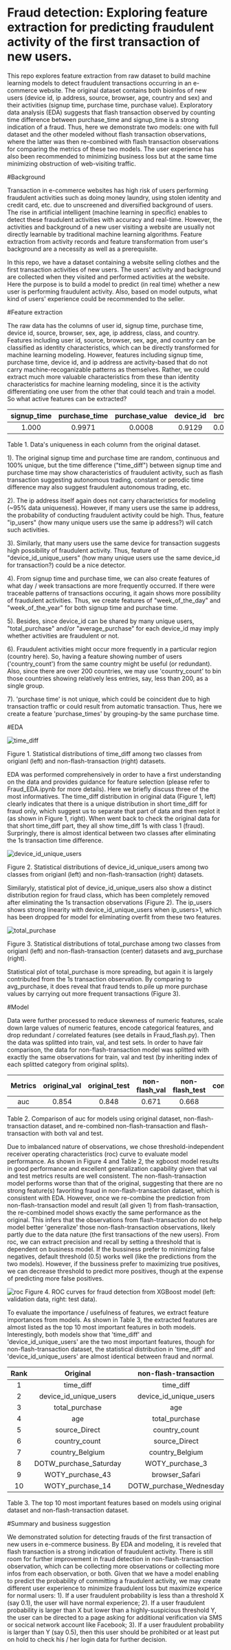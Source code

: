 # Fraud detection: Exploring feature extraction for predicting fraudulent activity of the first transaction of new users.

This repo explores feature extraction from raw dataset to build machine learning models to detect fraudulent transactions occurring in an e-commerce website. The original dataset contains both bioinfos of new users (device id, ip address, source, browser, age, country and sex) and their activities (signup time, purchase time, purchase value). Exploratory data analysis (EDA) suggests that flash transaction observed by counting time difference between purchase_time and signup_time is a strong indication of a fraud. Thus, here we demonstrate two models: one with full dataset and the other modeled without flash transaction observations, where the latter was then re-combined with flash transaction observations for comparing the metrics of these two models. The user experience has also been recommended to minimizing business loss but at the same time minimizing obstruction of web-visiting traffic. 

#Background
  
  Transaction in e-commerce websites has high risk of users performing fraudulent activities such as doing money laundry, using stolen identity and credit card, etc. due to unscreened and diversified background of users. The rise in artificial intelligent (machine learning in specific) enables to detect these fraudulent activities with accuracy and real-time. However, the activities and background of a new user visiting a website are usually not directly learnable by traditional machine learning algorithms. Feature extraction from activity records and feature transformation from user's background are a necessity as well as a prerequisite.
    
   In this repo, we have a dataset containing a website selling clothes and the first transaction activities of new users. The users' activity and background are collected when they visited and performed activities at the website. Here the purpose is to build a model to predict (in real time) whether a new user is performing fraudulent activity. Also, based on model outputs, what kind of users' experience could be recommended to the seller.

#Feature extraction

  The raw data has the columns of user id, signup time, purchase time, device id, source, browser, sex, age, ip address, class, and country. Features including user id, source, browser, sex, age, and country can be classified as identity characteristics, which can be directly transformed for machine learning modeling. However, features including signup time, purchase time, device id, and ip address are activity-based that do not carry machine-recoganizable patterns as themselves. Rather, we could extract much more valuable characteristics from these than identity characteristics for machine learning modeling, since it is the activity differentiating one user from the other that could teach and train a model. So what active features can be extracted?
  
  |signup_time|purchase_time|purchase_value|device_id|browser|age|ip_address|country|
  |:---:|:---:|:---:|:---:|:---:|:---:|:---:|:---:|
  |1.000|0.9971|0.0008|0.9129|0.00003|0.00038|0.9497|0.00119|  
  
Table 1. Data's uniqueness in each column from the original dataset. 
  
  1). The original signup time and purchase time are random, continuous and 100% unique, but the time difference ("time_diff") between signup time and purchase time may show characteristics of fraudulent activity, such as flash transaction suggesting autonomous trading, constant or perodic time difference may also suggest fraudulent autonomous trading, etc.
  
  2). The ip address itself again does not carry characteristics for modeling (~95% data uniqueness). However, if many users use the same ip address, the probability of conducting fraudulent activity could be high. Thus, feature "ip_users" (how many unique users use the same ip address?) will catch such activities.
  
  3). Similarly, that many users use the same device for transaction suggests high possibility of fraudulent activity. Thus, feature of "device_id_unique_users" (how many unique users use the same device_id for transaction?) could be a nice detector.
  
  4). From signup time and purchase time, we can also create features of what day / week transactions are more frequently occurred. If there were traceable patterns of transactions occuring, it again shows more possibility of fraudulent activities. Thus, we create features of "week_of_the_day" and "week_of_the_year" for both signup time and purchase time.
  
  5). Besides, since device_id can be shared by many unique users, "total_purchase" and/or "average_purchase" for each device_id may imply whether activities are fraudulent or not.
  
  6). Fraudulent activities might occur more frequently in a particular region (country here). So, having a feature showing number of users ('country_count') from the same country might be useful (or redundant). Also, since there are over 200 countries, we may use 'country_count' to bin those countries showing relatively less entries, say, less than 200, as a single group.
  
  7). 'purchase time' is not unique, which could be coincident due to high transaction traffic or could result from automatic transaction. Thus, here we create a feature 'purchase_times' by grouping-by the same purchase time.
  
#EDA

![time_diff](https://user-images.githubusercontent.com/34787111/51810209-4fefe180-225b-11e9-818a-9aee7a080cbc.png)

Figure 1. Statistical distributions of time_diff among two classes from origianl (left) and non-flash-transaction (right) datasets.

 EDA was performed comprehensively in order to have a first understanding on the data and provides guidance for feature selection (please refer to Fraud_EDA.ipynb for more details). Here we briefly discuss three of the most informatives. The time_diff distribution in original data (Figure 1, left) clearly indicates that there is a unique distribution in short time_diff for fraud only, which suggest us to separate that part of data and then replot it (as shown in Figure 1, right). When went back to check the original data for that short time_diff part, they all show time_diff 1s with class 1 (fraud). Surpringly, there is almost identical between two classes after eliminating the 1s transaction time difference.
 
 ![device_id_unique_users](https://user-images.githubusercontent.com/34787111/51810212-52ead200-225b-11e9-854c-8f8073f9cfc0.png)

Figure 2. Statistical distributions of device_id_unique_users among two classes from origianl (left) and non-flash-transaction (right) datasets.

   Similaryly, statistical plot of device_id_unique_users also show a distinct distribution region for fraud class, which has been completely removed after eliminating the 1s transaction observations (Figure 2). The ip_users shows strong linearity with device_id_unique_users when ip_users>1, which has been dropped for model for eliminating overfit from these two features.
   
![total_purchase](https://user-images.githubusercontent.com/34787111/51810216-554d2c00-225b-11e9-8378-5fc3446550b2.png)

Figure 3. Statistical distributions of total_purchase among two classes from origianl (left) and non-flash-transaction (center) datasets and avg_purchase (right).

   Statistical plot of total_purchase is more spreading, but again it is largely contributed from the 1s transaction observation. By comparing to avg_purchase, it does reveal that fraud tends to.pile up more purchase values by carrying out more frequent transactions (Figure 3).

#Model

  Data were further processed to reduce skewness of numeric features, scale down large values of numeric features, encode categorical features, and drop redundant / correlated features (see details in Fraud_flash.py). Then the data was splitted into train, val, and test sets. In order to have fair comparison, the data for non-flash-transaction model was splitted with exactly the same observations for train, val and test (by inheriting index of each splitted category from original splits).
  
|Metrics|original_val|original_test|non-flash_val|non-flash_test|combined_val|combined_test|
|:---:|:---:|:---:|:---:|:---:|:---:|:---:|
|auc|0.854|0.848|0.671|0.668|0.854|0.847|

Table 2. Comparison of auc for models using original dataset, non-flash-transaction dataset, and re-combined non-flash-transaction and flash-transaction with both val and test.  

  Due to imbalanced nature of observations, we chose threshold-independent receiver operating characteristics (roc) curve to evaluate model performance. As shown in Figure 4 and Table 2, the xgboost model results in good performance and excellent generalization capability given that val and test metrics results are well consistent. The non-flash-transaction model performs worse than that of the original, suggesting that there are no strong feature(s) favoriting fraud in non-flash-transaction dataset, which is consistent with EDA. However, once we re-combine the prediction from non-flash-transaction model and result (all given 1) from flash-transaction, the re-combined model shows exactly the same performance as the original. This infers that the observations from flash-transaction do not help model better 'generalize' those non-flash-transaction observations, likely partly due to the data nature (the first transactions of the new users). From roc, we can extract precision and recall by setting a threshold that is dependent on business model. If the bussiness prefer to minimizing false negatives, default threshold (0.5) works well (like the predictions from the two models). However, if the bussiness prefer to maximizing true positives, we can decrease threshold to predict more positives, though at the expense of predicting more false positives.

![roc](https://user-images.githubusercontent.com/34787111/51809237-97726f80-2253-11e9-8978-a62fca8fb277.png)
  Figure 4. ROC curves for fraud detection from XGBoost model (left: validation data, right: test data).
  
  To evaluate the importance / usefulness of features, we extract feature importances from models. As shown in Table 3, the extracted features are almost listed as the top 10 most important features in both models. Interestingly, both models show that 'time_diff' and 'device_id_unique_users' are the two most important features, though for non-flash-transaction dataset, the statistical distribution in 'time_diff' and 'device_id_unique_users' are almost identical between fraud and normal.

|Rank|Original|non-flash-transaction|
|:---:|:---:|:---:|
|1|time_diff|time_diff|
|2|device_id_unique_users|device_id_unique_users|
|3|total_purchase|age|
|4|age|total_purchase|
|5|source_Direct|country_count|
|6|country_count|source_Direct|
|7|country_Belgium|country_Belgium|
|8|DOTW_purchase_Saturday|WOTY_purchase_3|
|9|WOTY_purchase_43|browser_Safari|
|10|WOTY_purchase_14|DOTW_purchase_Wednesday|

Table 3. The top 10 most important features based on models using original dataset and non-flash-transaction dataset.

#Summary and business suggestion

  We demonstrated solution for detecting frauds of the first transaction of new users in e-commerce business. By EDA and modeling, it is reveled that flash transaction is a strong indication of fraudulent activity. There is still room for further improvement in fraud detection in non-flash-transaction observation, which can be collecting more observations or collecting more infos from each observation, or both.
  Given that we have a model enabling to predict the probability of committing a fraudulent activity, we may create different user experience to minimize fraudulent loss but maximize experice for normal users:
  1). If a user fraudulent probability is less than a threshold X (say 0.1), the user will have normal experience;
  2). If a user fraudulent probability is larger than X but lower than a highly-suspicious threshold Y, the user can be directed to a page asking for additional verification via SMS or socical network account like Facebook;
  3). If a user fraudulent probability is larger than Y (say 0.5), then this user should be prohibited or at least put on hold to check his / her login data for further decision.
